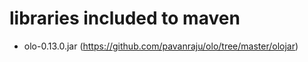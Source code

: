 libraries included to maven
===============================

* olo-0.13.0.jar (https://github.com/pavanraju/olo/tree/master/olojar)